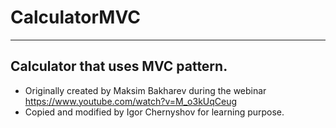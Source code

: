 # CalculatorMVC
-----
Calculator that uses MVC pattern.
-----
+ Originally created by Maksim Bakharev during the webinar https://www.youtube.com/watch?v=M_o3kUqCeug
+ Copied and modified by Igor Chernyshov for learning purpose.
